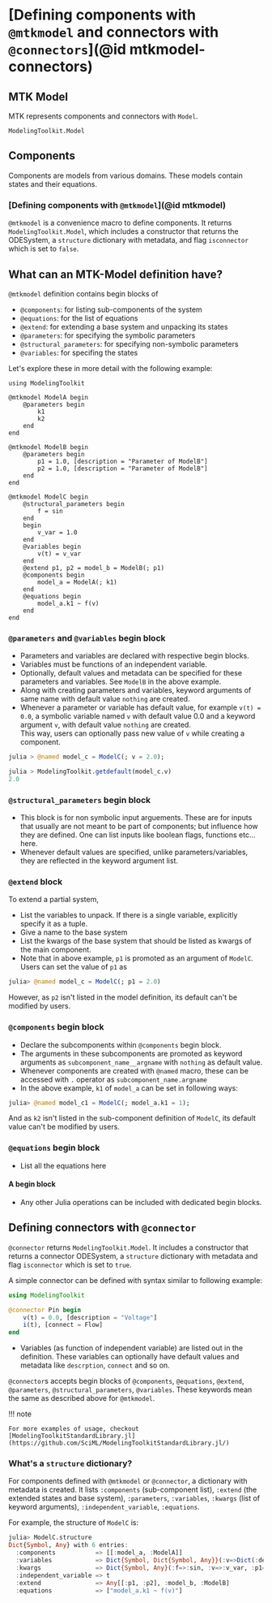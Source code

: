 # [Defining components with `@mtkmodel` and connectors with `@connectors`](@id mtkmodel-connectors)

## MTK Model

MTK represents components and connectors with `Model`.

```@docs
ModelingToolkit.Model
```

## Components

Components are models from various domains. These models contain states and their
equations.

### [Defining components with `@mtkmodel`](@id mtkmodel)

`@mtkmodel` is a convenience macro to define components. It returns
`ModelingToolkit.Model`, which includes a constructor that returns the ODESystem, a
`structure` dictionary with metadata, and flag `isconnector` which is set to `false`.

## What can an MTK-Model definition have?

`@mtkmodel` definition contains begin blocks of

  - `@components`: for listing sub-components of the system
  - `@equations`: for the list of equations
  - `@extend`: for extending a base system and unpacking its states
  - `@parameters`: for specifying the symbolic parameters
  - `@structural_parameters`: for specifying non-symbolic parameters
  - `@variables`: for specifing the states

Let's explore these in more detail with the following example:

```@example mtkmodel-example
using ModelingToolkit

@mtkmodel ModelA begin
    @parameters begin
        k1
        k2
    end
end

@mtkmodel ModelB begin
    @parameters begin
        p1 = 1.0, [description = "Parameter of ModelB"]
        p2 = 1.0, [description = "Parameter of ModelB"]
    end
end

@mtkmodel ModelC begin
    @structural_parameters begin
        f = sin
    end
    begin
        v_var = 1.0
    end
    @variables begin
        v(t) = v_var
    end
    @extend p1, p2 = model_b = ModelB(; p1)
    @components begin
        model_a = ModelA(; k1)
    end
    @equations begin
        model_a.k1 ~ f(v)
    end
end
```

### `@parameters` and `@variables` begin block

  - Parameters and variables are declared with respective begin blocks.
  - Variables must be functions of an independent variable.
  - Optionally, default values and metadata can be specified for these parameters and variables. See `ModelB` in the above example.
  - Along with creating parameters and variables, keyword arguments of same name with default value `nothing` are created.
  - Whenever a parameter or variable has default value, for example `v(t) = 0.0`, a symbolic variable named `v` with default value 0.0 and a keyword argument `v`, with default value `nothing` are created. <br> This way, users can optionally pass new value of `v` while creating a component.

```julia
julia > @named model_c = ModelC(; v = 2.0);

julia > ModelingToolkit.getdefault(model_c.v)
2.0
```

### `@structural_parameters` begin block

  - This block is for non symbolic input arguements. These are for inputs that usually are not meant to be part of components; but influence how they are defined. One can list inputs like boolean flags, functions etc... here.
  - Whenever default values are specified, unlike parameters/variables, they are reflected in the keyword argument list.

### `@extend` block

To extend a partial system,

  - List the variables to unpack. If there is a single variable, explicitly specify it as a tuple.
  - Give a name to the base system
  - List the kwargs of the base system that should be listed as kwargs of the main component.
  - Note that in above example, `p1` is promoted as an argument of `ModelC`. Users can set the value of `p1` as

```julia
julia> @named model_c = ModelC(; p1 = 2.0)

```

However, as `p2` isn't listed in the model definition, its default can't be modified by users.

### `@components` begin block

  - Declare the subcomponents within `@components` begin block.
  - The arguments in these subcomponents are promoted as keyword arguments as `subcomponent_name__argname` with `nothing` as default value.
  - Whenever components are created with `@named` macro, these can be accessed with `.` operator as `subcomponent_name.argname`
  - In the above example, `k1` of `model_a` can be set in following ways:

```julia
julia> @named model_c1 = ModelC(; model_a.k1 = 1);

```

And as `k2` isn't listed in the sub-component definition of `ModelC`, its default value can't be modified by users.

### `@equations` begin block

  - List all the equations here

#### A begin block

  - Any other Julia operations can be included with dedicated begin blocks.

## Defining connectors with `@connector`

`@connector` returns `ModelingToolkit.Model`. It includes a constructor that returns a connector ODESystem, a `structure` dictionary with metadata and flag `isconnector` which is set to `true`.

A simple connector can be defined with syntax similar to following example:

```julia
using ModelingToolkit

@connector Pin begin
    v(t) = 0.0, [description = "Voltage"]
    i(t), [connect = Flow]
end
```

  - Variables (as function of independent variable) are listed out in the definition. These variables can optionally have default values and metadata like `descrption`, `connect` and so on.

`@connector`s accepts begin blocks of `@components`, `@equations`, `@extend`, `@parameters`, `@structural_parameters`, `@variables`. These keywords mean the same as described above for `@mtkmodel`.

!!! note
    
    For more examples of usage, checkout [ModelingToolkitStandardLibrary.jl](https://github.com/SciML/ModelingToolkitStandardLibrary.jl/)

### What's a `structure` dictionary?

For components defined with `@mtkmodel` or `@connector`, a dictionary with metadata is created. It lists `:components` (sub-component list), `:extend` (the extended states and base system), `:parameters`, `:variables`, ``:kwargs`` (list of keyword arguments), `:independent_variable`, `:equations`.

For example, the structure of `ModelC` is:

```julia
julia> ModelC.structure
Dict{Symbol, Any} with 6 entries:
  :components           => [[:model_a, :ModelA]]
  :variables            => Dict{Symbol, Dict{Symbol, Any}}(:v=>Dict(:default=>:v_var))
  :kwargs               => Dict{Symbol, Any}(:f=>:sin, :v=>:v_var, :p1=>nothing, :model_a__k1=>nothing)
  :independent_variable => t
  :extend               => Any[[:p1, :p2], :model_b, :ModelB]
  :equations            => ["model_a.k1 ~ f(v)"]
```
